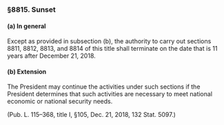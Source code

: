 ### §8815. Sunset ###

#### (a) In general ####

Except as provided in subsection (b), the authority to carry out sections 8811, 8812, 8813, and 8814 of this title shall terminate on the date that is 11 years after December 21, 2018.

#### (b) Extension ####

The President may continue the activities under such sections if the President determines that such activities are necessary to meet national economic or national security needs.

(Pub. L. 115–368, title I, §105, Dec. 21, 2018, 132 Stat. 5097.)